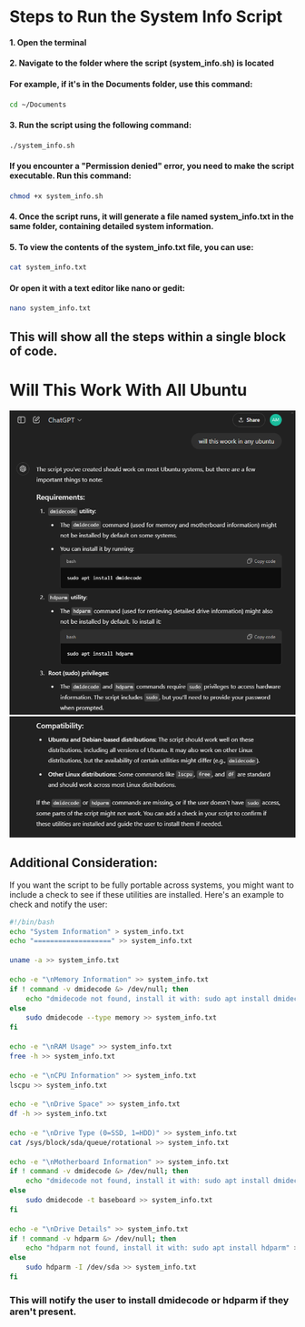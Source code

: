 # Steps to Run the System Info Script


#### 1. Open the terminal

#### 2. Navigate to the folder where the script (system_info.sh) is located
#### For example, if it's in the Documents folder, use this command:
```bash
cd ~/Documents

```
#### 3. Run the script using the following command:
```bash
./system_info.sh
```
#### If you encounter a "Permission denied" error, you need to make the script executable. Run this command:
```bash
chmod +x system_info.sh
```
#### 4. Once the script runs, it will generate a file named system_info.txt in the same folder, containing detailed system information.

#### 5. To view the contents of the system_info.txt file, you can use:
```bash
cat system_info.txt
```
#### Or open it with a text editor like nano or gedit:
```bash
nano system_info.txt
```


## This will show all the steps within a single block of code.


# Will This Work With All Ubuntu


![Alt text](assets/Screenshot%202024-10-21%20191950.png)
![Alt text](assets/Screenshot%202024-10-21%20192143.png)



## Additional Consideration:
If you want the script to be fully portable across systems, you might want to include a check to see if these utilities are installed. Here's an example to check and notify the user:

```bash
#!/bin/bash
echo "System Information" > system_info.txt
echo "===================" >> system_info.txt

uname -a >> system_info.txt

echo -e "\nMemory Information" >> system_info.txt
if ! command -v dmidecode &> /dev/null; then
    echo "dmidecode not found, install it with: sudo apt install dmidecode" >> system_info.txt
else
    sudo dmidecode --type memory >> system_info.txt
fi

echo -e "\nRAM Usage" >> system_info.txt
free -h >> system_info.txt

echo -e "\nCPU Information" >> system_info.txt
lscpu >> system_info.txt

echo -e "\nDrive Space" >> system_info.txt
df -h >> system_info.txt

echo -e "\nDrive Type (0=SSD, 1=HDD)" >> system_info.txt
cat /sys/block/sda/queue/rotational >> system_info.txt

echo -e "\nMotherboard Information" >> system_info.txt
if ! command -v dmidecode &> /dev/null; then
    echo "dmidecode not found, install it with: sudo apt install dmidecode" >> system_info.txt
else
    sudo dmidecode -t baseboard >> system_info.txt
fi

echo -e "\nDrive Details" >> system_info.txt
if ! command -v hdparm &> /dev/null; then
    echo "hdparm not found, install it with: sudo apt install hdparm" >> system_info.txt
else
    sudo hdparm -I /dev/sda >> system_info.txt
fi

```


### This will notify the user to install dmidecode or hdparm if they aren't present.


